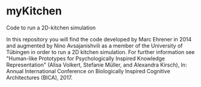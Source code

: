# myKitchen
Code to run a 2D-kitchen simulation

In this repository you will find the code developed by Marc Ehrener in 2014 and augmented by Nino Avsajanishvili as a member of the University of Tübingen in order to run a 2D kitchen simulation. For further information see "Human-like Prototypes for Psychologically Inspired Knowledge Representation" (Alisa Volkert, Stefanie Müller, and Alexandra Kirsch), In: Annual International Conference on Biologically Inspired Cognitive Architectures (BICA), 2017.

